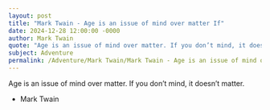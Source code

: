```yaml
---
layout: post
title: "Mark Twain - Age is an issue of mind over matter If"
date: 2024-12-28 12:00:00 -0000
author: Mark Twain
quote: "Age is an issue of mind over matter. If you don’t mind, it doesn’t matter."
subject: Adventure
permalink: /Adventure/Mark Twain/Mark Twain - Age is an issue of mind over matter If
---
```


Age is an issue of mind over matter. If you don’t mind, it doesn’t matter.

- Mark Twain
